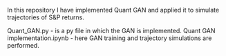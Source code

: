 In this repository I have implemented Quant GAN  and applied it to simulate trajectories of S&P
returns.

Quant_GAN.py - is a py file in which the GAN is implemented.
Quant GAN implementation.ipynb - here GAN training and trajectory simulations are performed.
